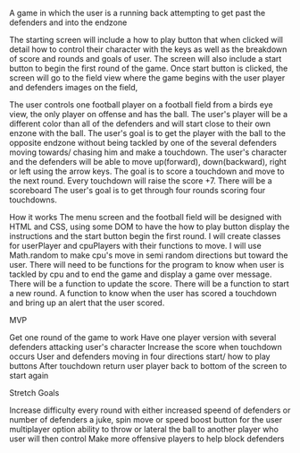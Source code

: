 A game in which the user is a running back attempting to get past the defenders and into the endzone

The starting screen will include a how to play button that when clicked will detail how to control their character with the keys as well as the breakdown of score and rounds and goals of user. The screen will also include a start button to begin the first round of the game. Once start button is clicked, the screen will go to the field view where the game begins with the user player and defenders images on the field,

The user controls one football player on a football field from a birds eye view, the only player on offense and has the ball. The user's player will be a different color than all of the defenders and will start close to their own enzone with the ball. The user's goal is to get the player with the ball to the opposite endzone without being tackled by one of the several defenders moving towards/ chasing him and make a touchdown. The user's character and the defenders will be able to move up(forward), down(backward), right or left using the arrow keys. The goal is to score a touchdown and move to the next round. Every touchdown will raise the score +7. There will be a scoreboard The user's goal is to get through four rounds scoring four touchdowns.

How it works The menu screen and the football field will be designed with HTML and CSS, using some DOM to have the how to play button display the instructions and the start button begin the first round. I will create classes for userPlayer and cpuPlayers with their functions to move. I will use Math.random to make cpu's move in semi random directions but toward the user. There will need to be functions for the program to know when user is tackled by cpu and to end the game and display a game over message. There will be a function to update the score. There will be a function to start a new round. A function to know when the user has scored a touchdown and bring up an alert that the user scored.

MVP

Get one round of the game to work Have one player version with several defenders attacking user's character Increase the score when touchdown occurs User and defenders moving in four directions start/ how to play buttons After touchdown return user player back to bottom of the screen to start again

Stretch Goals

Increase difficulty every round with either increased speend of defenders or number of defenders a juke, spin move or speed boost button for the user multiplayer option ability to throw or lateral the ball to another player who user will then control Make more offensive players to help block defenders